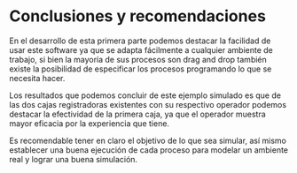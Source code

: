 # Conclusiones y recomendaciones

En el desarrollo de esta primera parte podemos destacar la facilidad de usar este software ya que se adapta fácilmente a cualquier ambiente de trabajo, si bien la mayoría de sus procesos son drag and drop también existe la posibilidad de especificar los procesos programando lo que se necesita hacer.

Los resultados que podemos concluir de este ejemplo simulado es que de las dos cajas registradoras existentes con su respectivo operador podemos destacar la efectividad de la primera caja, ya que el operador muestra mayor eficacia por la experiencia que tiene.

Es recomendable tener en claro el objetivo de lo que sea simular, así mismo establecer una buena ejecución de cada proceso para modelar un ambiente real y lograr una buena simulación.
